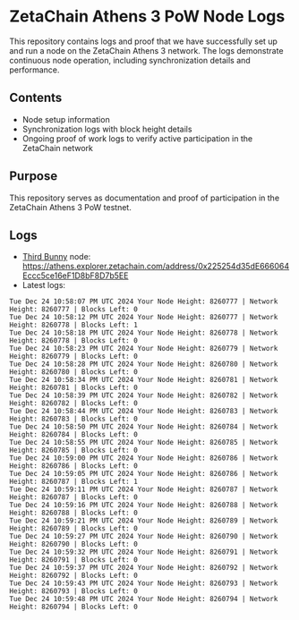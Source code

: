 # ZetaChain Athens 3 PoW Node Logs
This repository contains logs and proof that we have successfully set up and run a node on the ZetaChain Athens 3 network. The logs demonstrate continuous node operation, including synchronization details and performance.

## Contents
- Node setup information
- Synchronization logs with block height details
- Ongoing proof of work logs to verify active participation in the ZetaChain network

## Purpose
This repository serves as documentation and proof of participation in the ZetaChain Athens 3 PoW testnet.

## Logs

- [Third Bunny](https://thirdbunny.xyz/) node: https://athens.explorer.zetachain.com/address/0x225254d35dE666064Eccc5ce16eF1D8bF8D7b5EE
- Latest logs:
```
Tue Dec 24 10:58:07 PM UTC 2024 Your Node Height: 8260777 | Network Height: 8260777 | Blocks Left: 0
Tue Dec 24 10:58:12 PM UTC 2024 Your Node Height: 8260777 | Network Height: 8260778 | Blocks Left: 1
Tue Dec 24 10:58:18 PM UTC 2024 Your Node Height: 8260778 | Network Height: 8260778 | Blocks Left: 0
Tue Dec 24 10:58:23 PM UTC 2024 Your Node Height: 8260779 | Network Height: 8260779 | Blocks Left: 0
Tue Dec 24 10:58:28 PM UTC 2024 Your Node Height: 8260780 | Network Height: 8260780 | Blocks Left: 0
Tue Dec 24 10:58:34 PM UTC 2024 Your Node Height: 8260781 | Network Height: 8260781 | Blocks Left: 0
Tue Dec 24 10:58:39 PM UTC 2024 Your Node Height: 8260782 | Network Height: 8260782 | Blocks Left: 0
Tue Dec 24 10:58:44 PM UTC 2024 Your Node Height: 8260783 | Network Height: 8260783 | Blocks Left: 0
Tue Dec 24 10:58:50 PM UTC 2024 Your Node Height: 8260784 | Network Height: 8260784 | Blocks Left: 0
Tue Dec 24 10:58:55 PM UTC 2024 Your Node Height: 8260785 | Network Height: 8260785 | Blocks Left: 0
Tue Dec 24 10:59:00 PM UTC 2024 Your Node Height: 8260786 | Network Height: 8260786 | Blocks Left: 0
Tue Dec 24 10:59:05 PM UTC 2024 Your Node Height: 8260786 | Network Height: 8260787 | Blocks Left: 1
Tue Dec 24 10:59:11 PM UTC 2024 Your Node Height: 8260787 | Network Height: 8260787 | Blocks Left: 0
Tue Dec 24 10:59:16 PM UTC 2024 Your Node Height: 8260788 | Network Height: 8260788 | Blocks Left: 0
Tue Dec 24 10:59:21 PM UTC 2024 Your Node Height: 8260789 | Network Height: 8260789 | Blocks Left: 0
Tue Dec 24 10:59:27 PM UTC 2024 Your Node Height: 8260790 | Network Height: 8260790 | Blocks Left: 0
Tue Dec 24 10:59:32 PM UTC 2024 Your Node Height: 8260791 | Network Height: 8260791 | Blocks Left: 0
Tue Dec 24 10:59:37 PM UTC 2024 Your Node Height: 8260792 | Network Height: 8260792 | Blocks Left: 0
Tue Dec 24 10:59:43 PM UTC 2024 Your Node Height: 8260793 | Network Height: 8260793 | Blocks Left: 0
Tue Dec 24 10:59:48 PM UTC 2024 Your Node Height: 8260794 | Network Height: 8260794 | Blocks Left: 0
```
